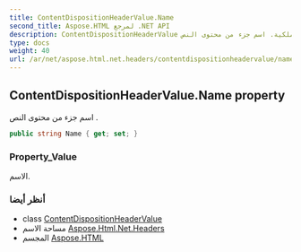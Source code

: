 ```yaml
---
title: ContentDispositionHeaderValue.Name
second_title: Aspose.HTML لمرجع .NET API
description: ContentDispositionHeaderValue ملكية. اسم جزء من محتوى النص .
type: docs
weight: 40
url: /ar/net/aspose.html.net.headers/contentdispositionheadervalue/name/
---
```

## ContentDispositionHeaderValue.Name property

اسم جزء من محتوى النص .

```csharp
public string Name { get; set; }
```

### Property_Value

الاسم.

### أنظر أيضا

* class [ContentDispositionHeaderValue](../)
* مساحة الاسم [Aspose.Html.Net.Headers](../../contentdispositionheadervalue/)
* المجسم [Aspose.HTML](../../../)


